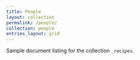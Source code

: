 ```yaml
---
title: People
layout: collection
permalink: /people/
collection: people
entries_layout: grid
---
```


Sample document listing for the collection `_recipes`.
